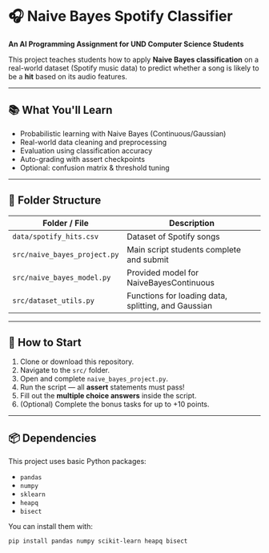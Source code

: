 # 🎧 Naive Bayes Spotify Classifier

**An AI Programming Assignment for UND Computer Science Students**

This project teaches students how to apply **Naive Bayes classification** on a real-world dataset (Spotify music data) to predict whether a song is likely to be a **hit** based on its audio features.

---

## 📚 What You'll Learn

- Probabilistic learning with Naive Bayes (Continuous/Gaussian)
- Real-world data cleaning and preprocessing
- Evaluation using classification accuracy
- Auto-grading with assert checkpoints
- Optional: confusion matrix & threshold tuning

---

## 📁 Folder Structure

| Folder / File                | Description                                              |
| ---------------------------- | -------------------------------------------------------- |
| `data/spotify_hits.csv`      | Dataset of Spotify songs                                 |
| `src/naive_bayes_project.py` | Main script students complete and submit                 |
| `src/naive_bayes_model.py`   | Provided model for NaiveBayesContinuous                  |
| `src/dataset_utils.py`       | Functions for loading data, splitting, and Gaussian      |

---

## 🚀 How to Start

1. Clone or download this repository.
2. Navigate to the `src/` folder.
3. Open and complete `naive_bayes_project.py`.
4. Run the script — all **assert** statements must pass!
5. Fill out the **multiple choice answers** inside the script.
6. (Optional) Complete the bonus tasks for up to +10 points.

---

## 📦 Dependencies

This project uses basic Python packages:

- `pandas`
- `numpy`
- `sklearn`
- `heapq`
- `bisect`

You can install them with:

```bash
pip install pandas numpy scikit-learn heapq bisect
```
